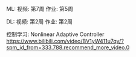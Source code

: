 ML:
视频: 第7周
作业: 第5周

DL:
视频: 第2周
作业: 第2周

控制学习:
Nonlinear Adaptive Controller
https://www.bilibili.com/video/BV1yW411u7qv/?spm_id_from=333.788.recommend_more_video.0


